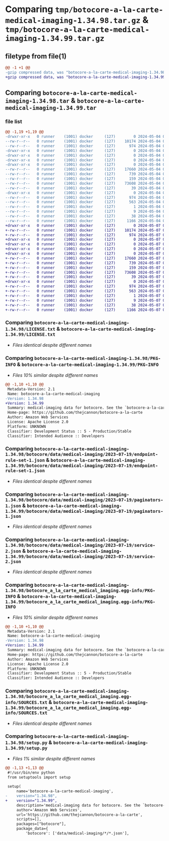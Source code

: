 # Comparing `tmp/botocore-a-la-carte-medical-imaging-1.34.98.tar.gz` & `tmp/botocore-a-la-carte-medical-imaging-1.34.99.tar.gz`

## filetype from file(1)

```diff
@@ -1 +1 @@
-gzip compressed data, was "botocore-a-la-carte-medical-imaging-1.34.98.tar", last modified: Sat May  4 01:01:38 2024, max compression
+gzip compressed data, was "botocore-a-la-carte-medical-imaging-1.34.99.tar", last modified: Tue May  7 01:02:40 2024, max compression
```

## Comparing `botocore-a-la-carte-medical-imaging-1.34.98.tar` & `botocore-a-la-carte-medical-imaging-1.34.99.tar`

### file list

```diff
@@ -1,19 +1,19 @@
-drwxr-xr-x   0 runner    (1001) docker     (127)        0 2024-05-04 01:01:38.006238 botocore-a-la-carte-medical-imaging-1.34.98/
--rw-r--r--   0 runner    (1001) docker     (127)    10174 2024-05-04 01:01:37.000000 botocore-a-la-carte-medical-imaging-1.34.98/LICENSE.txt
--rw-r--r--   0 runner    (1001) docker     (127)      974 2024-05-04 01:01:38.006238 botocore-a-la-carte-medical-imaging-1.34.98/PKG-INFO
-drwxr-xr-x   0 runner    (1001) docker     (127)        0 2024-05-04 01:01:38.002238 botocore-a-la-carte-medical-imaging-1.34.98/botocore/
-drwxr-xr-x   0 runner    (1001) docker     (127)        0 2024-05-04 01:01:38.002238 botocore-a-la-carte-medical-imaging-1.34.98/botocore/data/
-drwxr-xr-x   0 runner    (1001) docker     (127)        0 2024-05-04 01:01:38.002238 botocore-a-la-carte-medical-imaging-1.34.98/botocore/data/medical-imaging/
-drwxr-xr-x   0 runner    (1001) docker     (127)        0 2024-05-04 01:01:38.006238 botocore-a-la-carte-medical-imaging-1.34.98/botocore/data/medical-imaging/2023-07-19/
--rw-r--r--   0 runner    (1001) docker     (127)    17660 2024-05-04 01:01:11.000000 botocore-a-la-carte-medical-imaging-1.34.98/botocore/data/medical-imaging/2023-07-19/endpoint-rule-set-1.json
--rw-r--r--   0 runner    (1001) docker     (127)      739 2024-05-04 01:01:11.000000 botocore-a-la-carte-medical-imaging-1.34.98/botocore/data/medical-imaging/2023-07-19/paginators-1.json
--rw-r--r--   0 runner    (1001) docker     (127)      159 2024-05-04 01:01:11.000000 botocore-a-la-carte-medical-imaging-1.34.98/botocore/data/medical-imaging/2023-07-19/paginators-1.sdk-extras.json
--rw-r--r--   0 runner    (1001) docker     (127)    73608 2024-05-04 01:01:11.000000 botocore-a-la-carte-medical-imaging-1.34.98/botocore/data/medical-imaging/2023-07-19/service-2.json
--rw-r--r--   0 runner    (1001) docker     (127)       39 2024-05-04 01:01:11.000000 botocore-a-la-carte-medical-imaging-1.34.98/botocore/data/medical-imaging/2023-07-19/waiters-2.json
-drwxr-xr-x   0 runner    (1001) docker     (127)        0 2024-05-04 01:01:38.006238 botocore-a-la-carte-medical-imaging-1.34.98/botocore_a_la_carte_medical_imaging.egg-info/
--rw-r--r--   0 runner    (1001) docker     (127)      974 2024-05-04 01:01:37.000000 botocore-a-la-carte-medical-imaging-1.34.98/botocore_a_la_carte_medical_imaging.egg-info/PKG-INFO
--rw-r--r--   0 runner    (1001) docker     (127)      563 2024-05-04 01:01:37.000000 botocore-a-la-carte-medical-imaging-1.34.98/botocore_a_la_carte_medical_imaging.egg-info/SOURCES.txt
--rw-r--r--   0 runner    (1001) docker     (127)        1 2024-05-04 01:01:37.000000 botocore-a-la-carte-medical-imaging-1.34.98/botocore_a_la_carte_medical_imaging.egg-info/dependency_links.txt
--rw-r--r--   0 runner    (1001) docker     (127)        9 2024-05-04 01:01:37.000000 botocore-a-la-carte-medical-imaging-1.34.98/botocore_a_la_carte_medical_imaging.egg-info/top_level.txt
--rw-r--r--   0 runner    (1001) docker     (127)       38 2024-05-04 01:01:38.006238 botocore-a-la-carte-medical-imaging-1.34.98/setup.cfg
--rw-r--r--   0 runner    (1001) docker     (127)     1166 2024-05-04 01:01:37.000000 botocore-a-la-carte-medical-imaging-1.34.98/setup.py
+drwxr-xr-x   0 runner    (1001) docker     (127)        0 2024-05-07 01:02:40.176096 botocore-a-la-carte-medical-imaging-1.34.99/
+-rw-r--r--   0 runner    (1001) docker     (127)    10174 2024-05-07 01:02:39.000000 botocore-a-la-carte-medical-imaging-1.34.99/LICENSE.txt
+-rw-r--r--   0 runner    (1001) docker     (127)      974 2024-05-07 01:02:40.176096 botocore-a-la-carte-medical-imaging-1.34.99/PKG-INFO
+drwxr-xr-x   0 runner    (1001) docker     (127)        0 2024-05-07 01:02:40.176096 botocore-a-la-carte-medical-imaging-1.34.99/botocore/
+drwxr-xr-x   0 runner    (1001) docker     (127)        0 2024-05-07 01:02:40.176096 botocore-a-la-carte-medical-imaging-1.34.99/botocore/data/
+drwxr-xr-x   0 runner    (1001) docker     (127)        0 2024-05-07 01:02:40.176096 botocore-a-la-carte-medical-imaging-1.34.99/botocore/data/medical-imaging/
+drwxr-xr-x   0 runner    (1001) docker     (127)        0 2024-05-07 01:02:40.176096 botocore-a-la-carte-medical-imaging-1.34.99/botocore/data/medical-imaging/2023-07-19/
+-rw-r--r--   0 runner    (1001) docker     (127)    17660 2024-05-07 01:02:11.000000 botocore-a-la-carte-medical-imaging-1.34.99/botocore/data/medical-imaging/2023-07-19/endpoint-rule-set-1.json
+-rw-r--r--   0 runner    (1001) docker     (127)      739 2024-05-07 01:02:11.000000 botocore-a-la-carte-medical-imaging-1.34.99/botocore/data/medical-imaging/2023-07-19/paginators-1.json
+-rw-r--r--   0 runner    (1001) docker     (127)      159 2024-05-07 01:02:11.000000 botocore-a-la-carte-medical-imaging-1.34.99/botocore/data/medical-imaging/2023-07-19/paginators-1.sdk-extras.json
+-rw-r--r--   0 runner    (1001) docker     (127)    73608 2024-05-07 01:02:11.000000 botocore-a-la-carte-medical-imaging-1.34.99/botocore/data/medical-imaging/2023-07-19/service-2.json
+-rw-r--r--   0 runner    (1001) docker     (127)       39 2024-05-07 01:02:11.000000 botocore-a-la-carte-medical-imaging-1.34.99/botocore/data/medical-imaging/2023-07-19/waiters-2.json
+drwxr-xr-x   0 runner    (1001) docker     (127)        0 2024-05-07 01:02:40.176096 botocore-a-la-carte-medical-imaging-1.34.99/botocore_a_la_carte_medical_imaging.egg-info/
+-rw-r--r--   0 runner    (1001) docker     (127)      974 2024-05-07 01:02:40.000000 botocore-a-la-carte-medical-imaging-1.34.99/botocore_a_la_carte_medical_imaging.egg-info/PKG-INFO
+-rw-r--r--   0 runner    (1001) docker     (127)      563 2024-05-07 01:02:40.000000 botocore-a-la-carte-medical-imaging-1.34.99/botocore_a_la_carte_medical_imaging.egg-info/SOURCES.txt
+-rw-r--r--   0 runner    (1001) docker     (127)        1 2024-05-07 01:02:40.000000 botocore-a-la-carte-medical-imaging-1.34.99/botocore_a_la_carte_medical_imaging.egg-info/dependency_links.txt
+-rw-r--r--   0 runner    (1001) docker     (127)        9 2024-05-07 01:02:40.000000 botocore-a-la-carte-medical-imaging-1.34.99/botocore_a_la_carte_medical_imaging.egg-info/top_level.txt
+-rw-r--r--   0 runner    (1001) docker     (127)       38 2024-05-07 01:02:40.176096 botocore-a-la-carte-medical-imaging-1.34.99/setup.cfg
+-rw-r--r--   0 runner    (1001) docker     (127)     1166 2024-05-07 01:02:39.000000 botocore-a-la-carte-medical-imaging-1.34.99/setup.py
```

### Comparing `botocore-a-la-carte-medical-imaging-1.34.98/LICENSE.txt` & `botocore-a-la-carte-medical-imaging-1.34.99/LICENSE.txt`

 * *Files identical despite different names*

### Comparing `botocore-a-la-carte-medical-imaging-1.34.98/PKG-INFO` & `botocore-a-la-carte-medical-imaging-1.34.99/PKG-INFO`

 * *Files 10% similar despite different names*

```diff
@@ -1,10 +1,10 @@
 Metadata-Version: 2.1
 Name: botocore-a-la-carte-medical-imaging
-Version: 1.34.98
+Version: 1.34.99
 Summary: medical-imaging data for botocore. See the `botocore-a-la-carte` package for more info.
 Home-page: https://github.com/thejcannon/botocore-a-la-carte
 Author: Amazon Web Services
 License: Apache License 2.0
 Platform: UNKNOWN
 Classifier: Development Status :: 5 - Production/Stable
 Classifier: Intended Audience :: Developers
```

### Comparing `botocore-a-la-carte-medical-imaging-1.34.98/botocore/data/medical-imaging/2023-07-19/endpoint-rule-set-1.json` & `botocore-a-la-carte-medical-imaging-1.34.99/botocore/data/medical-imaging/2023-07-19/endpoint-rule-set-1.json`

 * *Files identical despite different names*

### Comparing `botocore-a-la-carte-medical-imaging-1.34.98/botocore/data/medical-imaging/2023-07-19/paginators-1.json` & `botocore-a-la-carte-medical-imaging-1.34.99/botocore/data/medical-imaging/2023-07-19/paginators-1.json`

 * *Files identical despite different names*

### Comparing `botocore-a-la-carte-medical-imaging-1.34.98/botocore/data/medical-imaging/2023-07-19/service-2.json` & `botocore-a-la-carte-medical-imaging-1.34.99/botocore/data/medical-imaging/2023-07-19/service-2.json`

 * *Files identical despite different names*

### Comparing `botocore-a-la-carte-medical-imaging-1.34.98/botocore_a_la_carte_medical_imaging.egg-info/PKG-INFO` & `botocore-a-la-carte-medical-imaging-1.34.99/botocore_a_la_carte_medical_imaging.egg-info/PKG-INFO`

 * *Files 10% similar despite different names*

```diff
@@ -1,10 +1,10 @@
 Metadata-Version: 2.1
 Name: botocore-a-la-carte-medical-imaging
-Version: 1.34.98
+Version: 1.34.99
 Summary: medical-imaging data for botocore. See the `botocore-a-la-carte` package for more info.
 Home-page: https://github.com/thejcannon/botocore-a-la-carte
 Author: Amazon Web Services
 License: Apache License 2.0
 Platform: UNKNOWN
 Classifier: Development Status :: 5 - Production/Stable
 Classifier: Intended Audience :: Developers
```

### Comparing `botocore-a-la-carte-medical-imaging-1.34.98/botocore_a_la_carte_medical_imaging.egg-info/SOURCES.txt` & `botocore-a-la-carte-medical-imaging-1.34.99/botocore_a_la_carte_medical_imaging.egg-info/SOURCES.txt`

 * *Files identical despite different names*

### Comparing `botocore-a-la-carte-medical-imaging-1.34.98/setup.py` & `botocore-a-la-carte-medical-imaging-1.34.99/setup.py`

 * *Files 1% similar despite different names*

```diff
@@ -1,13 +1,13 @@
 #!/usr/bin/env python
 from setuptools import setup
 
 setup(
     name='botocore-a-la-carte-medical-imaging',
-    version="1.34.98",
+    version="1.34.99",
     description='medical-imaging data for botocore. See the `botocore-a-la-carte` package for more info.',
     author='Amazon Web Services',
     url='https://github.com/thejcannon/botocore-a-la-carte',
     scripts=[],
     packages=["botocore"],
     package_data={
         'botocore': ['data/medical-imaging/*/*.json'],
```

